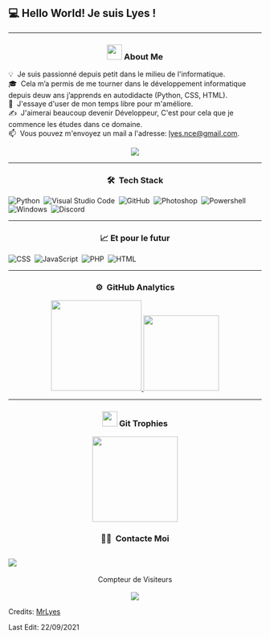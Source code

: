 <h2>💻 Hello World! Je suis Lyes !</h2>

-----
### <p align="center"><img src="https://media.giphy.com/media/iY8CRBdQXODJSCERIr/giphy.gif" width="30px">&nbsp;About Me</p>

  💡 &nbsp;Je suis passionné depuis petit dans le milieu de l'informatique.\
  🎓 &nbsp;Cela m’a permis de me tourner dans le développement informatique depuis deuw ans j’apprends en autodidacte (Python, CSS, HTML).\
  🌱 &nbsp;J'essaye d'user de mon temps libre pour m'améliore.\
  ✍️ &nbsp;J'aimerai beaucoup devenir Développeur, C'est pour cela que je commence les études dans ce domaine.\
  📫 &nbsp;Vous pouvez m'envoyez un mail a l'adresse: lyes.nce@gmail.com.
<p align="center"><img src="https://discord.c99.nl/widget/theme-3/507566264663670810.png"></p>

-----
### <p align="center">🛠 &nbsp;Tech Stack</p>

![Python](https://img.shields.io/badge/-Python-05122A?style=flat&logo=python)&nbsp;
![Visual Studio Code](https://img.shields.io/badge/-Visual%20Studio%20Code-05122A?style=flat&logo=visual-studio-code&logoColor=007ACC)&nbsp;
![GitHub](https://img.shields.io/badge/-GitHub-05122A?style=flat&logo=github)&nbsp;
![Photoshop](https://img.shields.io/badge/-Photoshop-05122A?style=flat&logo=adobe-photoshop)&nbsp;
![Powershell](http://img.shields.io/badge/-Powershell-05122A?style=flat&logo=powershell)&nbsp;
![Windows](http://img.shields.io/badge/-Windows-05122A?style=flat&logo=windows)&nbsp;
![Discord](https://img.shields.io/badge/Discord-7289DA?style=flat-square&logo=discord&logoColor=white)

-----

### <p align="center">📈 Et pour le futur</p>
![CSS](https://img.shields.io/badge/-CSS-05122A?style=flat&logo=CSS3&logoColor=1572B6)&nbsp;
![JavaScript](https://img.shields.io/badge/-JavaScript-05122A?style=flat&logo=javascript)&nbsp;
![PHP](https://img.shields.io/badge/-PHP-05122A?style=flat&logo=PHP&logoColor=FFA518)&nbsp;
![HTML](https://img.shields.io/badge/-HTML-05122A?style=flat&logo=HTML5)&nbsp;
  
-----
### <p align="center">⚙️ &nbsp;GitHub Analytics</p>

<p align="center">
<a href="https://github.com/GabinCleaver">
  <img height="180em" src="https://github-readme-stats-eight-theta.vercel.app/api?username=MrLyes&show_icons=true&theme=react&include_all_commits=true"/>
  <img height="150em" src="https://github-readme-stats-eight-theta.vercel.app/api/top-langs/?username=MrLyes&layout=compact&langs_count=8&theme=react"/>
</a>
</p>

-----

### <p align="center"><img src="https://media.giphy.com/media/QaMcXSekUWx7aogAUr/giphy.gif" width="30" />&nbsp;Git Trophies</p>

<p align="center"><img height="170em" src="https://github-profile-trophy.vercel.app/?username=Mrlyes&row=2&column=3&theme=monokai&margin-w=15&margin-h=15&rank=SSS, SS, S, AAA, AA, A" /></p>

### <p align="center">🤝🏻 &nbsp;Contacte Moi</p>
 <a href="mailto:yes.nce@gmail.com"><img src="https://img.shields.io/badge/-lyes.nce@gmail.com-D14836?style=flat&logo=Gmail&logoColor=white"/></a>
-----

<p align="center"> 
  Compteur de Visiteurs<br/><br/>
  <img src="https://profile-counter.glitch.me/MrLyes/count.svg" />
</p>

Credits: [MrLyes](https://github.com/MrLyes)

Last Edit: 22/09/2021
